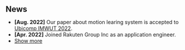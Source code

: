 <h1 id="news"></h1>

<h2 style="margin: 60px 0px 10px;">News</h2>

<ul>
<li><strong>[Aug. 2022]</strong> Our paper about motion learing system is accepted to <a href="">Ubicomp IMWUT 2022</a>.</li>

<li><strong>[Apr. 2022]</strong> Joined Rakuten Group Inc as an application engineer.</li>

<li> <a href="javascript:toggle_vis('newsmore')">Show more</a> </li>
<div id="newsmore" style="display:none"> 
  
  <li><strong>[Mar. 2022]</strong> Received my master degree from <a href="https://www.keio.ac.jp/en/">Keio University</a>.</li>

  <li><strong>[Feb. 2022]</strong> Knock Knock is presented to Augmented Humans’22.</li>

  <li><strong>[Nov. 2021]</strong> Knock Knock won 2nd place of Sony SPRESENSE Hackathon.</li>

</div>

</ul>

